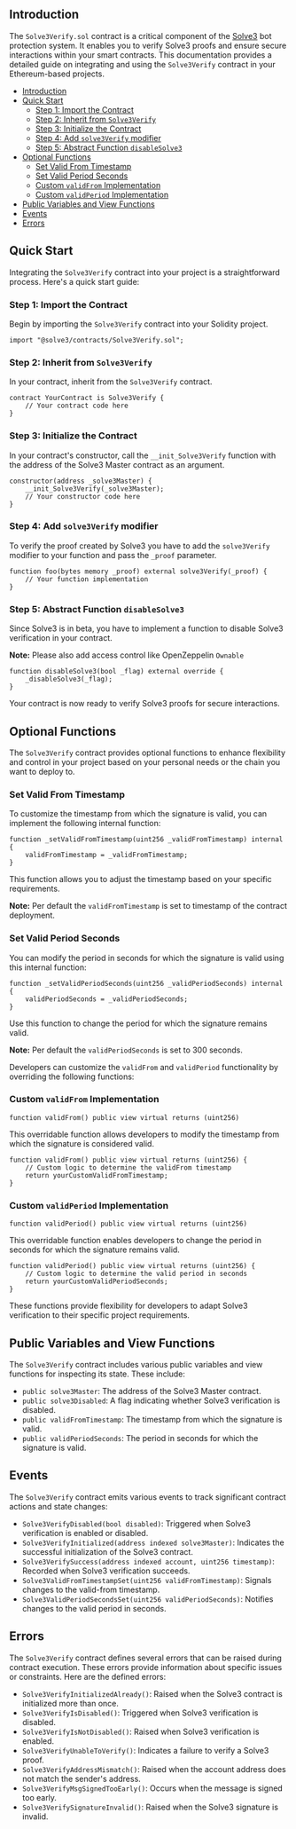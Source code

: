 ## Introduction

The `Solve3Verify.sol` contract is a critical component of the [Solve3](https://solve3.org) bot protection system. It enables you to verify Solve3 proofs and ensure secure interactions within your smart contracts. This documentation provides a detailed guide on integrating and using the `Solve3Verify` contract in your Ethereum-based projects.

- [Introduction](#introduction)
- [Quick Start](#quick-start)
  - [Step 1: Import the Contract](#step-1-import-the-contract)
  - [Step 2: Inherit from `Solve3Verify`](#step-2-inherit-from-solve3verify)
  - [Step 3: Initialize the Contract](#step-3-initialize-the-contract)
  - [Step 4: Add `solve3Verify` modifier](#step-4-add-solve3verify-modifier)
  - [Step 5: Abstract Function `disableSolve3`](#step-5-abstract-function-disablesolve3)
- [Optional Functions](#optional-functions)
  - [Set Valid From Timestamp](#set-valid-from-timestamp)
  - [Set Valid Period Seconds](#set-valid-period-seconds)
  - [Custom `validFrom` Implementation](#custom-validfrom-implementation)
  - [Custom `validPeriod` Implementation](#custom-validperiod-implementation)
- [Public Variables and View Functions](#public-variables-and-view-functions)
- [Events](#events)
- [Errors](#errors)


## Quick Start

Integrating the `Solve3Verify` contract into your project is a straightforward process. Here's a quick start guide:

### Step 1: Import the Contract

Begin by importing the `Solve3Verify` contract into your Solidity project.

```solidity
import "@solve3/contracts/Solve3Verify.sol";
```

### Step 2: Inherit from `Solve3Verify`

In your contract, inherit from the `Solve3Verify` contract.

```solidity
contract YourContract is Solve3Verify {
    // Your contract code here
}
```

### Step 3: Initialize the Contract

In your contract's constructor, call the `__init_Solve3Verify` function with the address of the Solve3 Master contract as an argument.

```solidity
constructor(address _solve3Master) {
    __init_Solve3Verify(_solve3Master);
    // Your constructor code here
}
```

### Step 4: Add `solve3Verify` modifier

To verify the proof created by Solve3 you have to add the `solve3Verify` modifier to your function and pass the `_proof` parameter.

```solidity
function foo(bytes memory _proof) external solve3Verify(_proof) {
    // Your function implementation
}
```

### Step 5: Abstract Function `disableSolve3`

Since Solve3 is in beta, you have to implement a function to disable Solve3 verification in your contract.

**Note:** Please also add access control like OpenZeppelin `Ownable`

```solidity
function disableSolve3(bool _flag) external override {
    _disableSolve3(_flag);
}
```

Your contract is now ready to verify Solve3 proofs for secure interactions.

## Optional Functions

The `Solve3Verify` contract provides optional functions to enhance flexibility and control in your project based on your personal needs or the chain you want to deploy to.

### Set Valid From Timestamp

To customize the timestamp from which the signature is valid, you can implement the following internal function:

```solidity
function _setValidFromTimestamp(uint256 _validFromTimestamp) internal {
    validFromTimestamp = _validFromTimestamp;
}
```

This function allows you to adjust the timestamp based on your specific requirements. 

**Note:** Per default the `validFromTimestamp` is set to timestamp of the contract deployment.

### Set Valid Period Seconds

You can modify the period in seconds for which the signature is valid using this internal function:

```solidity
function _setValidPeriodSeconds(uint256 _validPeriodSeconds) internal {
    validPeriodSeconds = _validPeriodSeconds;
}
```

Use this function to change the period for which the signature remains valid.

**Note:** Per default the `validPeriodSeconds` is set to 300 seconds.

Developers can customize the `validFrom` and `validPeriod` functionality by overriding the following functions:

### Custom `validFrom` Implementation

`function validFrom() public view virtual returns (uint256)`

This overridable function allows developers to modify the timestamp from which the signature is considered valid.

```solidity
function validFrom() public view virtual returns (uint256) {
    // Custom logic to determine the validFrom timestamp
    return yourCustomValidFromTimestamp;
}
```

### Custom `validPeriod` Implementation

 `function validPeriod() public view virtual returns (uint256)`
 
 This overridable function enables developers to change the period in seconds for which the signature remains valid.

```solidity
function validPeriod() public view virtual returns (uint256) {
    // Custom logic to determine the valid period in seconds
    return yourCustomValidPeriodSeconds;
}
```

These functions provide flexibility for developers to adapt Solve3 verification to their specific project requirements.


## Public Variables and View Functions

The `Solve3Verify` contract includes various public variables and view functions for inspecting its state. These include:

* `public solve3Master`: The address of the Solve3 Master contract.
* `public solve3Disabled`: A flag indicating whether Solve3 verification is disabled.
* `public validFromTimestamp`: The timestamp from which the signature is valid.
* `public validPeriodSeconds`: The period in seconds for which the signature is valid.

## Events

The `Solve3Verify` contract emits various events to track significant contract actions and state changes:

* `Solve3VerifyDisabled(bool disabled)`: Triggered when Solve3 verification is enabled or disabled.
* `Solve3VerifyInitialized(address indexed solve3Master)`: Indicates the successful initialization of the Solve3 contract.
* `Solve3VerifySuccess(address indexed account, uint256 timestamp)`: Recorded when Solve3 verification succeeds.
* `Solve3ValidFromTimestampSet(uint256 validFromTimestamp)`: Signals changes to the valid-from timestamp.
* `Solve3ValidPeriodSecondsSet(uint256 validPeriodSeconds)`: Notifies changes to the valid period in seconds.

## Errors

The `Solve3Verify` contract defines several errors that can be raised during contract execution. These errors provide information about specific issues or constraints. Here are the defined errors:

* `Solve3VerifyInitializedAlready()`: Raised when the Solve3 contract is initialized more than once.
* `Solve3VerifyIsDisabled()`: Triggered when Solve3 verification is disabled.
* `Solve3VerifyIsNotDisabled()`: Raised when Solve3 verification is enabled.
* `Solve3VerifyUnableToVerify()`: Indicates a failure to verify a Solve3 proof.
* `Solve3VerifyAddressMismatch()`: Raised when the account address does not match the sender's address.
* `Solve3VerifyMsgSignedTooEarly()`: Occurs when the message is signed too early.
* `Solve3VerifySignatureInvalid()`: Raised when the Solve3 signature is invalid.